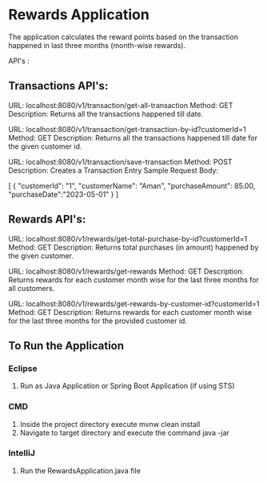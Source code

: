 # Rewards Application

The application calculates the reward points based on the transaction happened in last three months (month-wise rewards).

API's :

## Transactions API's:

URL: localhost:8080/v1/transaction/get-all-transaction
Method: GET
Description: Returns all the transactions happened till date.


URL: localhost:8080/v1/transaction/get-transaction-by-id?customerId=1
Method: GET
Description: Returns all the transactions happened till date for the given customer id.


URL: localhost:8080/v1/transaction/save-transaction
Method: POST
Description: Creates a Transaction Entry
Sample Request Body:

[
    {
        "customerId": "1",
        "customerName": "Aman",
        "purchaseAmount": 85.00,
        "purchaseDate":"2023-05-01"
    }
]


## Rewards API's:

URL: localhost:8080/v1/rewards/get-total-purchase-by-id?customerId=1
Method: GET
Description: Returns total purchases (in amount) happened by the given customer.

URL: localhost:8080/v1/rewards/get-rewards
Method: GET
Description: Returns rewards for each customer month wise for the last three months for all customers.

URL: localhost:8080/v1/rewards/get-rewards-by-customer-id?customerId=1
Method: GET
Description: Returns rewards for each customer month wise for the last three months for the provided customer id.

## To Run the Application

### Eclipse

1. Run as Java Application or Spring Boot Application (if using STS)

### CMD

1. Inside the project directory execute mvnw clean install
2. Navigate to target directory and execute the command java -jar <jar-file-name>

### IntelliJ

1. Run the RewardsApplication.java file

